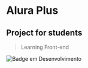 # Alura Plus
## Project for students
> Learning Front-end
> 
![Badge em Desenvolvimento](http://img.shields.io/static/v1?label=STATUS&message=EM%20DESENVOLVIMENTO&color=GREEN&style=for-the-badge)

